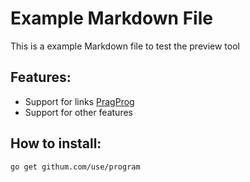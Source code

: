 # Example Markdown File

This is a example Markdown file to test the preview tool

## Features:
* Support for links [PragProg](https://pragprog.com)
* Support for other features

## How to install:
```
go get githum.com/use/program
```

